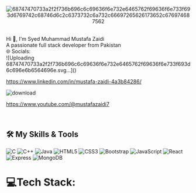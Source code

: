 <center>


![68747470733a2f2f736b696c6c69636f6e732e6465762f69636f6e733f693d6769742c68746d6c2c6373732c6a732c66697265626173652c676974687562](https://github.com/user-attachments/assets/5bae3a01-9f20-4c3d-a1b3-5e6d88a9a80b)



</center>

<br>  
  Hi 👋, I'm Syed Muhammad Mustafa Zaidi
<br>
A passionate full stack developer from Pakistan
<br>
🌐 Socials:
<br>
![Uploading 68747470733a2f2f736b696c6c69636f6e732e6465762f69636f6e733f693d6c696e6b6564696e.svg…]()


https://www.linkedin.com/in/mustafa-zaidi-4a3b84286/

![download](https://github.com/user-attachments/assets/2038f260-14c7-4081-b9ce-de94eef0b1fe)

https://www.youtube.com/@mustafazaidi7

</span>

<br>

## 🛠️ My Skills & Tools
![C](https://img.shields.io/badge/-C-blue)
![C++](https://img.shields.io/badge/-C%2B%2B-blue)
![Java](https://img.shields.io/badge/-Java-red)
![HTML5](https://img.shields.io/badge/-HTML5-orange)
![CSS3](https://img.shields.io/badge/-CSS3-blue)
![Bootstrap](https://img.shields.io/badge/-Bootstrap-purple)
![JavaScript](https://img.shields.io/badge/-JavaScript-yellow)
![React](https://img.shields.io/badge/-React-blue)
![Express](https://img.shields.io/badge/-Express-lightgrey)
![MongoDB](https://img.shields.io/badge/-MongoDB-green)

<h1> 💻Tech Stack:</h1>


